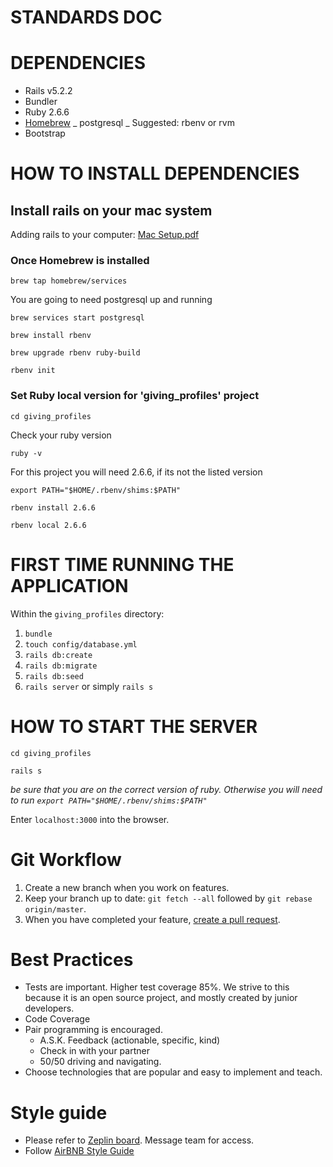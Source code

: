 # STANDARDS DOC

# DEPENDENCIES

- Rails v5.2.2
- Bundler
- Ruby 2.6.6
- [Homebrew](https://brew.sh/)
  _ postgresql
  _ Suggested: rbenv or rvm
- Bootstrap

# HOW TO INSTALL DEPENDENCIES

## Install rails on your mac system

Adding rails to your computer: [Mac Setup.pdf](https://www.dropbox.com/s/n9vxbzk47t8abq7/Mac%20Setup.pdf?dl=0)

### Once Homebrew is installed

```
brew tap homebrew/services
```

You are going to need postgresql up and running

```
brew services start postgresql
```

```
brew install rbenv
```

```
brew upgrade rbenv ruby-build
```

```
rbenv init
```

### Set Ruby local version for 'giving_profiles' project

```
cd giving_profiles
```

Check your ruby version

```
ruby -v
```

For this project you will need 2.6.6, if its not the listed version

```
export PATH="$HOME/.rbenv/shims:$PATH"
```

```
rbenv install 2.6.6
```

```
rbenv local 2.6.6
```

# FIRST TIME RUNNING THE APPLICATION

Within the `giving_profiles` directory:

1. `bundle`
1. `touch config/database.yml`
1. `rails db:create`
1. `rails db:migrate`
1. `rails db:seed`
1. `rails server` or simply `rails s`

# HOW TO START THE SERVER

```
cd giving_profiles
```

```
rails s
```

_be sure that you are on the correct version of ruby. Otherwise you will need to run `export PATH="$HOME/.rbenv/shims:$PATH"`_

Enter `localhost:3000` into the browser.

# Git Workflow

1. Create a new branch when you work on features.
2. Keep your branch up to date: `git fetch --all` followed by `git rebase origin/master`.
3. When you have completed your feature, [create a pull request](https://help.github.com/articles/creating-a-pull-request/).

# Best Practices

- Tests are important. Higher test coverage 85%. We strive to this because it is an open source project, and mostly created by junior developers.
- Code Coverage
- Pair programming is encouraged.
  - A.S.K. Feedback (actionable, specific, kind)
  - Check in with your partner
  - 50/50 driving and navigating.
- Choose technologies that are popular and easy to implement and teach.

# Style guide

- Please refer to [Zeplin board](zpl.io/aXwdmyx). Message team for access.
- Follow [AirBNB Style Guide](https://github.com/airbnb/ruby)
